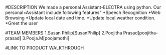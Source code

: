 #DESCRIPTION
    We made a personal Assistant-ELECTRA using python. Our personal=Assistant include following features"
      *Speech Recognition
      *Web Browsing
      *Update local date and time.
      *Update local weather condition.
      *Greet the user
 
#TEAM MEMBERS
   1.Susan Philip[SusanPhilip]
   2.Poojitha Prasad[poojitha-prasad]
   3.Pooja.M[poojamothi]
   
#LINK TO PRODUCT WALKTHROUGH

